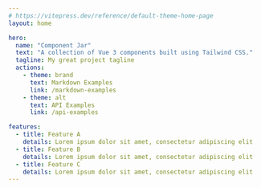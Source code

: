 ```yaml
---
# https://vitepress.dev/reference/default-theme-home-page
layout: home

hero:
  name: "Component Jar"
  text: "A collection of Vue 3 components built using Tailwind CSS."
  tagline: My great project tagline
  actions:
    - theme: brand
      text: Markdown Examples
      link: /markdown-examples
    - theme: alt
      text: API Examples
      link: /api-examples

features:
  - title: Feature A
    details: Lorem ipsum dolor sit amet, consectetur adipiscing elit
  - title: Feature B
    details: Lorem ipsum dolor sit amet, consectetur adipiscing elit
  - title: Feature C
    details: Lorem ipsum dolor sit amet, consectetur adipiscing elit
---
```



